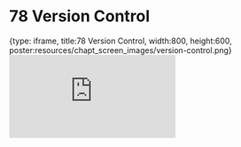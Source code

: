 # 78 Version Control
 
{type: iframe, title:78 Version Control, width:800, height:600, poster:resources/chapt_screen_images/version-control.png}
![](https://datatrail-jhu.github.io/DataTrail_ReOrg/no_toc/version-control.html)
 

 
